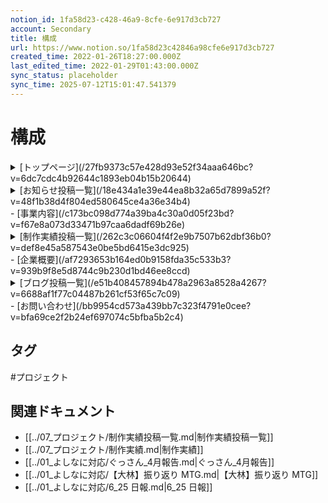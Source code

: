 ```yaml
---
notion_id: 1fa58d23-c428-46a9-8cfe-6e917d3cb727
account: Secondary
title: 構成
url: https://www.notion.so/1fa58d23c42846a98cfe6e917d3cb727
created_time: 2022-01-26T18:27:00.000Z
last_edited_time: 2022-01-29T01:43:00.000Z
sync_status: placeholder
sync_time: 2025-07-12T15:01:47.541379
---
```

# 構成

<details>
<summary>[トップページ](/27fb9373c57e428d93e52f34aaa646bc?v=6dc7cdc4b92644c1893eb04b15b20644)</summary>
</details>
  <details>
  <summary>[お知らせ投稿一覧](/18e434a1e39e44ea8b32a65d7899a52f?v=48f1b38d4f804ed580645ce4a36e34b4)</summary>
  </details>
  - [事業内容](/c173bc098d774a39ba4c30a0d05f23bd?v=f67e8a073d33471b97caa6dadf69b26e)
  <details>
  <summary>[制作実績投稿一覧](/262c3c06604f4f2e9b7507b62dbf36b0?v=def8e45a587543e0be5bd6415e3dc925)</summary>
  </details>
  - [企業概要](/af7293653b164ed0b9158fda35c533b3?v=939b9f8e5d8744c9b230d1bd46ee8ccd)
  <details>
  <summary>[ブログ投稿一覧](/e51b408457894b478a2963a8528a4267?v=6688af1f77c04487b261cf53f65c7c09)</summary>
  </details>
  - [お問い合わせ](/bb9954cd573a439bb7c323f4791e0cee?v=bfa69ce2f2b24ef697074c5bfba5b2c4)

## タグ

#プロジェクト 

## 関連ドキュメント

- [[../07_プロジェクト/制作実績投稿一覧.md|制作実績投稿一覧]]
- [[../07_プロジェクト/制作実績.md|制作実績]]
- [[../01_よしなに対応/ぐっさん_4月報告.md|ぐっさん_4月報告]]
- [[../01_よしなに対応/【大林】振り返り MTG.md|【大林】振り返り MTG]]
- [[../01_よしなに対応/6_25 日報.md|6_25 日報]]
